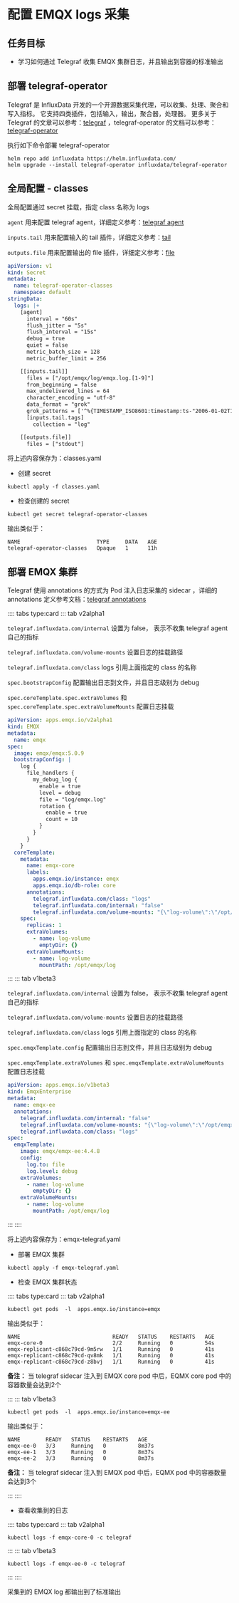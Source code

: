 # 配置 EMQX logs 采集

## 任务目标

- 学习如何通过 Telegraf 收集 EMQX 集群日志，并且输出到容器的标准输出

## 部署 telegraf-operator

Telegraf 是 InfluxData 开发的一个开源数据采集代理，可以收集、处理、聚合和写入指标。 它支持四类插件，包括输入，输出，聚合器，处理器。 更多关于 Telegraf 的文章可以参考：[telegraf](https://docs.influxdata.com/telegraf/v1.24/) ，telegraf-operator 的文档可以参考： [telegraf-operator](https://github.com/influxdata/telegraf-operator)

执行如下命令部署 telegraf-operator

```shell
helm repo add influxdata https://helm.influxdata.com/
helm upgrade --install telegraf-operator influxdata/telegraf-operator
```

## 全局配置 - classes

全局配置通过 secret 挂载，指定 class 名称为 logs

`agent` 用来配置 telegraf agent，详细定义参考：[telegraf agent](https://github.com/influxdata/telegraf/blob/master/docs/CONFIGURATION.md#agent)

`inputs.tail` 用来配置输入的 tail 插件，详细定义参考：[tail](https://github.com/influxdata/telegraf/blob/master/plugins/inputs/tail/README.md)

`outputs.file` 用来配置输出的 file 插件，详细定义参考：[file](https://github.com/influxdata/telegraf/blob/master/plugins/inputs/tail/README.md)

```yaml
apiVersion: v1
kind: Secret
metadata:
  name: telegraf-operator-classes
  namespace: default
stringData:
  logs: |+
    [agent]
      interval = "60s"
      flush_jitter = "5s"
      flush_interval = "15s"
      debug = true
      quiet = false
      metric_batch_size = 128
      metric_buffer_limit = 256

    [[inputs.tail]]
      files = ["/opt/emqx/log/emqx.log.[1-9]"]
      from_beginning = false
      max_undelivered_lines = 64
      character_encoding = "utf-8"
      data_format = "grok"
      grok_patterns = ['^%{TIMESTAMP_ISO8601:timestamp:ts-"2006-01-02T15:04:05.999999999-07:00"} \[%{LOGLEVEL:level}\] (?m)%{GREEDYDATA:messages}$']
      [inputs.tail.tags]
        collection = "log"

    [[outputs.file]]
      files = ["stdout"]
```

将上述内容保存为：classes.yaml

- 创建 secret

```shell
kubectl apply -f classes.yaml
```

- 检查创建的 secret

```shell
kubectl get secret telegraf-operator-classes
```

输出类似于：

```shell
NAME                        TYPE     DATA   AGE
telegraf-operator-classes   Opaque   1      11h
```

## 部署 EMQX 集群

Telegraf 使用 annotations 的方式为 Pod 注入日志采集的 sidecar ，详细的 annotations 定义参考文档：[telegraf annotations](https://github.com/influxdata/telegraf-operator#pod-level-annotations)

:::: tabs type:card
::: tab v2alpha1

`telegraf.influxdata.com/internal` 设置为 false， 表示不收集 telegraf agent 自己的指标

`telegraf.influxdata.com/volume-mounts` 设置日志的挂载路径

`telegraf.influxdata.com/class` logs 引用上面指定的 class 的名称

`spec.bootstrapConfig` 配置输出日志到文件，并且日志级别为 debug

`spec.coreTemplate.spec.extraVolumes` 和 `spec.coreTemplate.spec.extraVolumeMounts` 配置日志挂载


```yaml
apiVersion: apps.emqx.io/v2alpha1
kind: EMQX
metadata:
  name: emqx
spec:
  image: emqx/emqx:5.0.9
  bootstrapConfig: |
    log {
      file_handlers {
        my_debug_log {
          enable = true
          level = debug
          file = "log/emqx.log"
          rotation {
            enable = true
            count = 10
          }
        }
      }
    }
  coreTemplate:
    metadata:
      name: emqx-core
      labels:
        apps.emqx.io/instance: emqx
        apps.emqx.io/db-role: core
      annotations:
        telegraf.influxdata.com/class: "logs"
        telegraf.influxdata.com/internal: "false"
        telegraf.influxdata.com/volume-mounts: "{\"log-volume\":\"/opt/emqx/log\"}"
    spec:
      replicas: 1
      extraVolumes:
        - name: log-volume
          emptyDir: {}
      extraVolumeMounts:
        - name: log-volume
          mountPath: /opt/emqx/log
```

:::
::: tab v1beta3


`telegraf.influxdata.com/internal` 设置为 false， 表示不收集 telegraf agent 自己的指标

`telegraf.influxdata.com/volume-mounts` 设置日志的挂载路径

`telegraf.influxdata.com/class` logs 引用上面指定的 class 的名称

`spec.emqxTemplate.config` 配置输出日志到文件，并且日志级别为 debug

`spec.emqxTemplate.extraVolumes` 和 `spec.emqxTemplate.extraVolumeMounts` 配置日志挂载

```yaml
apiVersion: apps.emqx.io/v1beta3
kind: EmqxEnterprise
metadata:
  name: emqx-ee
  annotations:
    telegraf.influxdata.com/internal: "false"
    telegraf.influxdata.com/volume-mounts: "{\"log-volume\":\"/opt/emqx/log\"}"
    telegraf.influxdata.com/class: "logs"
spec:
  emqxTemplate:
    image: emqx/emqx-ee:4.4.8
    config:
      log.to: file
      log.level: debug
    extraVolumes:
      - name: log-volume
        emptyDir: {}
    extraVolumeMounts:
      - name: log-volume
        mountPath: /opt/emqx/log
```

:::
::::

将上述内容保存为：emqx-telegraf.yaml

- 部署 EMQX 集群

```shell
kubectl apply -f emqx-telegraf.yaml
```

- 检查 EMQX 集群状态

:::: tabs type:card
::: tab v2alpha1


```shell
kubectl get pods  -l  apps.emqx.io/instance=emqx
```

输出类似于：

```shell
NAME                             READY   STATUS    RESTARTS   AGE
emqx-core-0                      2/2     Running   0          54s
emqx-replicant-c868c79cd-9m5rw   1/1     Running   0          41s
emqx-replicant-c868c79cd-qv8mk   1/1     Running   0          41s
emqx-replicant-c868c79cd-z8bvj   1/1     Running   0          41s
```

**备注：** 当 telegraf sidecar 注入到 EMQX core pod 中后，EQMX core pod 中的容器数量会达到2个


:::
::: tab v1beta3

```shell
kubectl get pods  -l  apps.emqx.io/instance=emqx-ee
```

输出类似于：

```shell
NAME        READY   STATUS    RESTARTS   AGE
emqx-ee-0   3/3     Running   0          8m37s
emqx-ee-1   3/3     Running   0          8m37s
emqx-ee-2   3/3     Running   0          8m37s
```

**备注：** 当 telegraf sidecar 注入到 EMQX  pod 中后，EQMX pod 中的容器数量会达到3个

:::
::::

- 查看收集到的日志

:::: tabs type:card
::: tab v2alpha1

```shell
kubectl logs -f emqx-core-0 -c telegraf
```

:::
::: tab v1beta3

```shell
kubectl logs -f emqx-ee-0 -c telegraf
```

:::
::::

采集到的 EMQX log 都输出到了标准输出